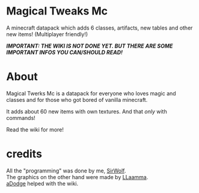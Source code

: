 # Magical Tweaks Mc
A minecraft datapack which adds 6 classes, artifacts, new tables and other new items! (Multiplayer friendly!)

***IMPORTANT: THE WIKI IS NOT DONE YET. BUT THERE ARE SOME IMPORTANT INFOS YOU CAN/SHOULD READ!***
# About
Magical Twerks Mc is a datapack for everyone who loves magic and classes and for those who got bored of vanilla minecraft.

It adds about 60 new items with own textures. 
And that *only* with commands!

Read the wiki for more!

# credits
All the "programming" was done by me, [SirWolf](https://github.com/SirWolfi). \
The graphics on the other hand were made by [LLaamma](https://github.com/llaamma). \
[aDodge](https://github.com/1Dodge) helped with the wiki.
